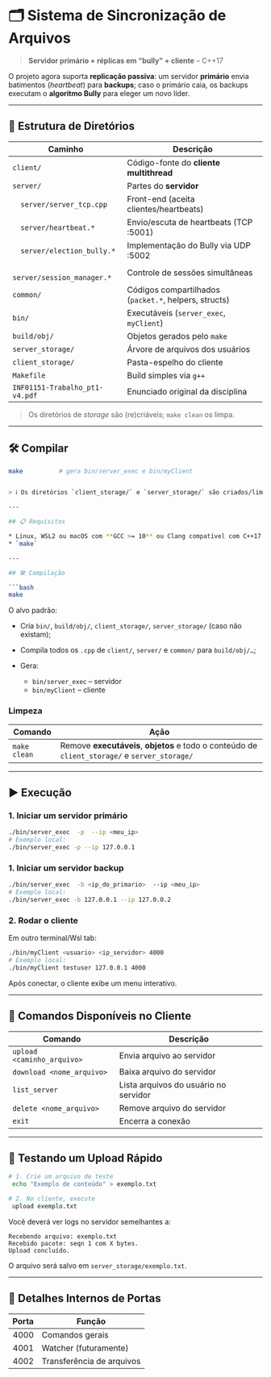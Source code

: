 # 🗂️ Sistema de Sincronização de Arquivos  
> **Servidor primário + réplicas em “bully” + cliente** – C++17

O projeto agora suporta **replicação passiva**: um servidor **primário** envia
batimentos (*heartbeat*) para **backups**; caso o primário caia, os backups
executam o **algoritmo Bully** para eleger um novo líder.

---

## 📁 Estrutura de Diretórios

| Caminho                               | Descrição                                                   |
| ------------------------------------- | ----------------------------------------------------------- |
| `client/`                             | Código-fonte do **cliente multithread**                     |
| `server/`                             | Partes do **servidor**                                      |
| &emsp;`server/server_tcp.cpp`         | Front-end (aceita clientes/heartbeats)                      |
| &emsp;`server/heartbeat.*`            | Envio/escuta de heartbeats (TCP :5001)                      |
| &emsp;`server/election_bully.*`       | Implementação do Bully via UDP :5002                        |
| &emsp;`server/session_manager.*`      | Controle de sessões simultâneas                             |
| `common/`                             | Códigos compartilhados (`packet.*`, helpers, structs)       |
| `bin/`                                | Executáveis (`server_exec`, `myClient`)                     |
| `build/obj/`                          | Objetos gerados pelo `make`                                 |
| `server_storage/`                     | Árvore de arquivos dos usuários                             |
| `client_storage/`                     | Pasta-espelho do cliente                                    |
| `Makefile`                            | Build simples via `g++`                                     |
| `INF01151-Trabalho_pt1-v4.pdf`        | Enunciado original da disciplina                            |

> Os diretórios de _storage_ são (re)criáveis; `make clean` os limpa.

---

## 🛠️ Compilar

```bash
make          # gera bin/server_exec e bin/myClient


> ℹ️ Os diretórios `client_storage/` e `server_storage/` são criados/limpos automaticamente pelos alvos `make` e `make clean`.

---

## 📋 Requisitos

* Linux, WSL2 ou macOS com **GCC >= 10** ou Clang compatível com C++17
* `make`

---

## 🛠️ Compilação

```bash
make
```

O alvo padrão:

* Cria `bin/`, `build/obj/`, `client_storage/`, `server_storage/` (caso não existam);
* Compila todos os `.cpp` de `client/`, `server/` e `common/` para `build/obj/…`;
* Gera:

  * `bin/server_exec` – servidor
  * `bin/myClient`   – cliente

### Limpeza

| Comando          | Ação                                                                                           |
| ---------------- | ---------------------------------------------------------------------------------------------- |
| `make clean`     | Remove **executáveis**, **objetos** e todo o conteúdo de `client_storage/` e `server_storage/` |

---

## ▶️ Execução

### 1. Iniciar um servidor primário

```bash
./bin/server_exec  -p  --ip <meu_ip>
# Exemplo local:
./bin/server_exec -p --ip 127.0.0.1
```

### 1. Iniciar um servidor backup

```bash
./bin/server_exec  -b <ip_do_primario>  --ip <meu_ip>
# Exemplo local:
./bin/server_exec -b 127.0.0.1 --ip 127.0.0.2
```

### 2. Rodar o cliente

Em outro terminal/Wsl tab:

```bash
./bin/myClient <usuario> <ip_servidor> 4000
# Exemplo local:
./bin/myClient testuser 127.0.0.1 4000
```

Após conectar, o cliente exibe um menu interativo.

---

## 💬 Comandos Disponíveis no Cliente

| Comando                           | Descrição                             |
| --------------------------------- | ------------------------------------- |
| `upload <caminho_arquivo>`        | Envia arquivo ao servidor             |
| `download <nome_arquivo>`         | Baixa arquivo do servidor             |
| `list_server`                     | Lista arquivos do usuário no servidor |
| `delete <nome_arquivo>`           | Remove arquivo do servidor            |
| `exit`                            | Encerra a conexão                     |

---

## 🚀 Testando um Upload Rápido

```bash
# 1. Crie um arquivo de teste
 echo "Exemplo de conteúdo" > exemplo.txt

# 2. No cliente, execute
 upload exemplo.txt
```

Você deverá ver logs no servidor semelhantes a:

```
Recebendo arquivo: exemplo.txt
Recebido pacote: seqn 1 com X bytes.
Upload concluído.
```

O arquivo será salvo em `server_storage/exemplo.txt`.

---

## 🔧 Detalhes Internos de Portas

| Porta | Função                    |
| ----: | ------------------------- |
|  4000 | Comandos gerais           |
|  4001 | Watcher (futuramente)     |
|  4002 | Transferência de arquivos |
